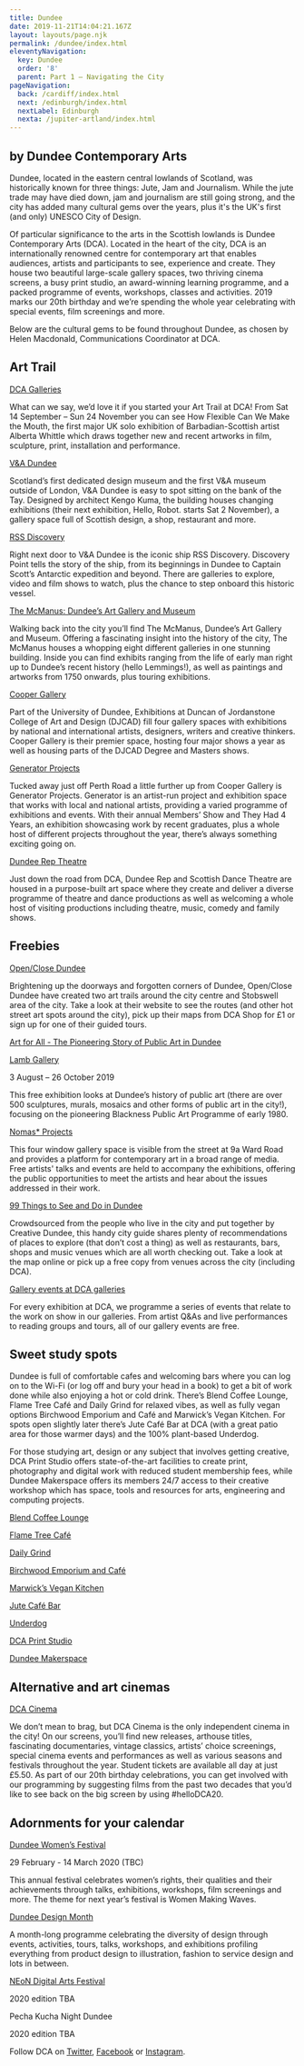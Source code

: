 ```yaml
---
title: Dundee
date: 2019-11-21T14:04:21.167Z
layout: layouts/page.njk
permalink: /dundee/index.html
eleventyNavigation:
  key: Dundee
  order: '8'
  parent: Part 1 – Navigating the City
pageNavigation:
  back: /cardiff/index.html
  next: /edinburgh/index.html
  nextLabel: Edinburgh
  nexta: /jupiter-artland/index.html
---
```

## by Dundee Contemporary Arts

Dundee, located in the eastern central lowlands of Scotland, was historically known for three things: Jute, Jam and Journalism. While the jute trade may have died down, jam and journalism are still going strong, and the city has added many cultural gems over the years, plus it's the UK's first (and only) UNESCO City of Design.

Of particular significance to the arts in the Scottish lowlands is Dundee Contemporary Arts (DCA). Located in the heart of the city, DCA is an internationally renowned centre for contemporary art that enables audiences, artists and participants to see, experience and create. They house two beautiful large-scale gallery spaces, two thriving cinema screens, a busy print studio, an award-winning learning programme, and a packed programme of events, workshops, classes and activities. 2019 marks our 20th birthday and we’re spending the whole year celebrating with special events, film screenings and more.

Below are the cultural gems to be found throughout Dundee, as chosen by Helen Macdonald, Communications Coordinator at DCA.

## Art Trail

[DCA Galleries](https://www.artrabbit.com/organisations/dundee-contemporary-arts)

What can we say, we’d love it if you started your Art Trail at DCA! From Sat 14 September – Sun 24 November you can see How Flexible Can We Make the Mouth, the first major UK solo exhibition of Barbadian-Scottish artist Alberta Whittle which draws together new and recent artworks in film, sculpture, print, installation and performance. 

[V&A Dundee](https://www.artrabbit.com/organisations/va-dundee)

Scotland’s first dedicated design museum and the first V&A museum outside of London, V&A Dundee is easy to spot sitting on the bank of the Tay. Designed by architect Kengo Kuma, the building houses changing exhibitions (their next exhibition, Hello, Robot. starts Sat 2 November), a gallery space full of Scottish design, a shop, restaurant and more. 

[RSS Discovery](https://www.artrabbit.com/organisations/rrs-discovery)

Right next door to V&A Dundee is the iconic ship RSS Discovery. Discovery Point tells the story of the ship, from its beginnings in Dundee to Captain Scott’s Antarctic expedition and beyond. There are galleries to explore, video and film shows to watch, plus the chance to step onboard this historic vessel.

[The McManus: Dundee’s Art Gallery and Museum](https://www.artrabbit.com/organisations/the-mcmanus-dundees-art-gallery-and-museum)

Walking back into the city you’ll find The McManus, Dundee’s Art Gallery and Museum. Offering a fascinating insight into the history of the city, The McManus houses a whopping eight different galleries in one stunning building. Inside you can find exhibits ranging from the life of early man right up to Dundee’s recent history (hello Lemmings!), as well as paintings and artworks from 1750 onwards, plus touring exhibitions.

[Cooper Gallery](https://www.artrabbit.com/organisations/cooper-gallery)

Part of the University of Dundee, Exhibitions at Duncan of Jordanstone College of Art and Design (DJCAD) fill four gallery spaces with exhibitions by national and international artists, designers, writers and creative thinkers. Cooper Gallery is their premier space, hosting four major shows a year as well as housing parts of the DJCAD Degree and Masters shows.

[Generator Projects](https://www.artrabbit.com/organisations/generator-projects)

Tucked away just off Perth Road a little further up from Cooper Gallery is Generator Projects. Generator is an artist-run project and exhibition space that works with local and national artists, providing a varied programme of exhibitions and events. With their annual Members’ Show and They Had 4 Years, an exhibition showcasing work by recent graduates, plus a whole host of different projects throughout the year, there’s always something exciting going on.

[Dundee Rep Theatre](https://www.artrabbit.com/organisations/dundee-rep-theatre)

Just down the road from DCA, Dundee Rep and Scottish Dance Theatre are housed in a purpose-built art space where they create and deliver a diverse programme of theatre and dance productions as well as welcoming a whole host of visiting productions including theatre, music, comedy and family shows.

## Freebies

[Open/Close Dundee](http://openclosedundee.co.uk/)

Brightening up the doorways and forgotten corners of Dundee, Open/Close Dundee have created two art trails around the city centre and Stobswell area of the city. Take a look at their website to see the routes (and other hot street art spots around the city), pick up their maps from DCA Shop for £1 or sign up for one of their guided tours.

[Art for All - The Pioneering Story of Public Art in Dundee ](https://www.dundee.ac.uk/museum/exhibitions/publicart/)

[Lamb Gallery](https://www.dundee.ac.uk/museum/exhibitions/lamb/)

3 August – 26 October 2019

This free exhibition looks at Dundee’s history of public art (there are over 500 sculptures, murals, mosaics and other forms of public art in the city!), focusing on the pioneering Blackness Public Art Programme of early 1980.

[Nomas* Projects](https://www.artrabbit.com/organisations/nomas-projects)

This four window gallery space is visible from the street at 9a Ward Road and provides a platform for contemporary art in a broad range of media. Free artists' talks and events are held to accompany the exhibitions, offering the public opportunities to meet the artists and hear about the issues addressed in their work. 

[99 Things to See and Do in Dundee ](https://creativedundee.com/2019/05/99-things-to-see-and-do-in-dundee-2019/)

Crowdsourced from the people who live in the city and put together by Creative Dundee, this handy city guide shares plenty of recommendations of places to explore (that don’t cost a thing) as well as restaurants, bars, shops and music venues which are all worth checking out. Take a look at the map online or pick up a free copy from venues across the city (including DCA).

[Gallery events at DCA galleries](https://www.artrabbit.com/organisations/dundee-contemporary-arts)

For every exhibition at DCA, we programme a series of events that relate to the work on show in our galleries. From artist Q&As and live performances to reading groups and tours, all of our gallery events are free. 

## 

## Sweet study spots

Dundee is full of comfortable cafes and welcoming bars where you can log on to the Wi-Fi (or log off and bury your head in a book) to get a bit of work done while also enjoying a hot or cold drink. There’s Blend Coffee Lounge, Flame Tree Café and Daily Grind for relaxed vibes, as well as fully vegan options Birchwood Emporium and Café and Marwick’s Vegan Kitchen. For spots open slightly later there’s Jute Café Bar at DCA (with a great patio area for those warmer days) and the 100% plant-based Underdog.

For those studying art, design or any subject that involves getting creative, DCA Print Studio offers state-of-the-art facilities to create print, photography and digital work with reduced student membership fees, while Dundee Makerspace offers its members 24/7 access to their creative workshop which has space, tools and resources for arts, engineering and computing projects.

[Blend Coffee Lounge](https://www.facebook.com/blenddundee)

[Flame Tree Café](https://www.facebook.com/theflametreecafe/)

[Daily Grind](https://hardgrind.co.uk/pages/the-daily-grind)

[Birchwood Emporium and Café](https://www.facebook.com/BirchwoodEmporium/)

[Marwick’s Vegan Kitchen](https://www.facebook.com/marwicksvegankitchen/)

[Jute Café Bar](https://www.jutecafebar.co.uk/)

[Underdog ](https://www.facebook.com/pages/category/Bar/Underdog-Dundee-2137410629639512/)

[DCA Print Studio](https://www.dca.org.uk/visit/print-studio)

[Dundee Makerspace](https://dundeemakerspace.com/)

## Alternative and art cinemas

[DCA Cinema](https://www.artrabbit.com/organisations/dundee-contemporary-arts)

We don’t mean to brag, but DCA Cinema is the only independent cinema in the city! On our screens, you’ll find new releases, arthouse titles, fascinating documentaries, vintage classics, artists’ choice screenings, special cinema events and performances as well as various seasons and festivals throughout the year. Student tickets are available all day at just £5.50. As part of our 20th birthday celebrations, you can get involved with our programming by suggesting films from the past two decades that you’d like to see back on the big screen by using #helloDCA20.

## Adornments for your calendar

[Dundee Women’s Festival](http://www.dundeewomensfestival.org.uk)

29 February - 14 March 2020 (TBC)

This annual festival celebrates women’s rights, their qualities and their achievements through talks, exhibitions, workshops, film screenings and more. The theme for next year’s festival is Women Making Waves.

[Dundee Design Month](https://www.artrabbit.com/events/dundee-design-month-2020)

A month-long programme celebrating the diversity of design through events, activities, tours, talks, workshops, and exhibitions profiling everything from product design to illustration, fashion to service design and lots in between.

[NEoN Digital Arts Festival](https://northeastofnorth.com/)

2020 edition TBA

Pecha Kucha Night Dundee

2020 edition TBA

Follow DCA on [Twitter](https://twitter.com/@DCAdundee), [Facebook](https://www.facebook.com/@DCA.Dundee/) or [Instagram](https://www.instagram.com/dcadundee/).
